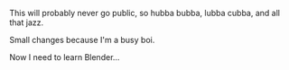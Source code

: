 This will probably never go public, so hubba bubba, lubba cubba, and all that jazz.

Small changes because I'm a busy boi.

Now I need to learn Blender...